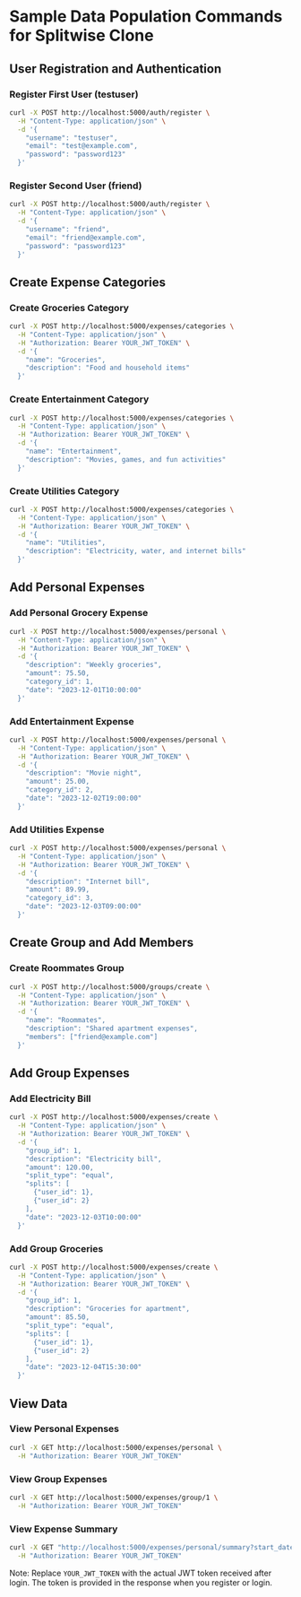 # Sample Data Population Commands for Splitwise Clone

## User Registration and Authentication

### Register First User (testuser)
```bash
curl -X POST http://localhost:5000/auth/register \
  -H "Content-Type: application/json" \
  -d '{
    "username": "testuser",
    "email": "test@example.com",
    "password": "password123"
  }'
```

### Register Second User (friend)
```bash
curl -X POST http://localhost:5000/auth/register \
  -H "Content-Type: application/json" \
  -d '{
    "username": "friend",
    "email": "friend@example.com",
    "password": "password123"
  }'
```

## Create Expense Categories

### Create Groceries Category
```bash
curl -X POST http://localhost:5000/expenses/categories \
  -H "Content-Type: application/json" \
  -H "Authorization: Bearer YOUR_JWT_TOKEN" \
  -d '{
    "name": "Groceries",
    "description": "Food and household items"
  }'
```

### Create Entertainment Category
```bash
curl -X POST http://localhost:5000/expenses/categories \
  -H "Content-Type: application/json" \
  -H "Authorization: Bearer YOUR_JWT_TOKEN" \
  -d '{
    "name": "Entertainment",
    "description": "Movies, games, and fun activities"
  }'
```

### Create Utilities Category
```bash
curl -X POST http://localhost:5000/expenses/categories \
  -H "Content-Type: application/json" \
  -H "Authorization: Bearer YOUR_JWT_TOKEN" \
  -d '{
    "name": "Utilities",
    "description": "Electricity, water, and internet bills"
  }'
```

## Add Personal Expenses

### Add Personal Grocery Expense
```bash
curl -X POST http://localhost:5000/expenses/personal \
  -H "Content-Type: application/json" \
  -H "Authorization: Bearer YOUR_JWT_TOKEN" \
  -d '{
    "description": "Weekly groceries",
    "amount": 75.50,
    "category_id": 1,
    "date": "2023-12-01T10:00:00"
  }'
```

### Add Entertainment Expense
```bash
curl -X POST http://localhost:5000/expenses/personal \
  -H "Content-Type: application/json" \
  -H "Authorization: Bearer YOUR_JWT_TOKEN" \
  -d '{
    "description": "Movie night",
    "amount": 25.00,
    "category_id": 2,
    "date": "2023-12-02T19:00:00"
  }'
```

### Add Utilities Expense
```bash
curl -X POST http://localhost:5000/expenses/personal \
  -H "Content-Type: application/json" \
  -H "Authorization: Bearer YOUR_JWT_TOKEN" \
  -d '{
    "description": "Internet bill",
    "amount": 89.99,
    "category_id": 3,
    "date": "2023-12-03T09:00:00"
  }'
```

## Create Group and Add Members

### Create Roommates Group
```bash
curl -X POST http://localhost:5000/groups/create \
  -H "Content-Type: application/json" \
  -H "Authorization: Bearer YOUR_JWT_TOKEN" \
  -d '{
    "name": "Roommates",
    "description": "Shared apartment expenses",
    "members": ["friend@example.com"]
  }'
```

## Add Group Expenses

### Add Electricity Bill
```bash
curl -X POST http://localhost:5000/expenses/create \
  -H "Content-Type: application/json" \
  -H "Authorization: Bearer YOUR_JWT_TOKEN" \
  -d '{
    "group_id": 1,
    "description": "Electricity bill",
    "amount": 120.00,
    "split_type": "equal",
    "splits": [
      {"user_id": 1},
      {"user_id": 2}
    ],
    "date": "2023-12-03T10:00:00"
  }'
```

### Add Group Groceries
```bash
curl -X POST http://localhost:5000/expenses/create \
  -H "Content-Type: application/json" \
  -H "Authorization: Bearer YOUR_JWT_TOKEN" \
  -d '{
    "group_id": 1,
    "description": "Groceries for apartment",
    "amount": 85.50,
    "split_type": "equal",
    "splits": [
      {"user_id": 1},
      {"user_id": 2}
    ],
    "date": "2023-12-04T15:30:00"
  }'
```

## View Data

### View Personal Expenses
```bash
curl -X GET http://localhost:5000/expenses/personal \
  -H "Authorization: Bearer YOUR_JWT_TOKEN"
```

### View Group Expenses
```bash
curl -X GET http://localhost:5000/expenses/group/1 \
  -H "Authorization: Bearer YOUR_JWT_TOKEN"
```

### View Expense Summary
```bash
curl -X GET "http://localhost:5000/expenses/personal/summary?start_date=2023-12-01&end_date=2023-12-31" \
  -H "Authorization: Bearer YOUR_JWT_TOKEN"
```

Note: Replace `YOUR_JWT_TOKEN` with the actual JWT token received after login. The token is provided in the response when you register or login.
